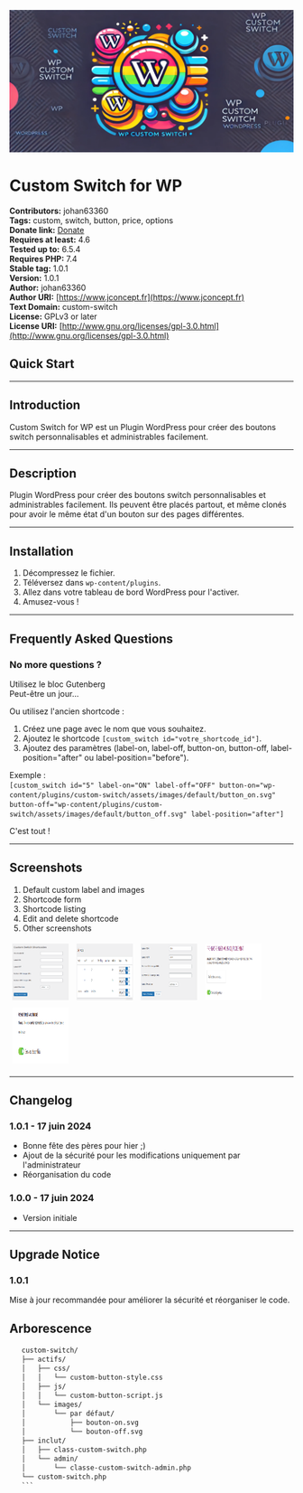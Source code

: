 ![Logo](assets/images/repository-open-graph-template-wp-custom-switch.png)

# Custom Switch for WP

**Contributors:** johan63360  
**Tags:** custom, switch, button, price, options  
**Donate link:** [Donate](https://www.jconcept.fr/donate)  
**Requires at least:** 4.6  
**Tested up to:** 6.5.4  
**Requires PHP:** 7.4  
**Stable tag:** 1.0.1  
**Version:** 1.0.1  
**Author:** johan63360  
**Author URI:** [https://www.jconcept.fr](https://www.jconcept.fr)  
**Text Domain:** custom-switch  
**License:** GPLv3 or later  
**License URI:** [http://www.gnu.org/licenses/gpl-3.0.html](http://www.gnu.org/licenses/gpl-3.0.html)

## Quick Start  

---

## Introduction

Custom Switch for WP est un Plugin WordPress pour créer des boutons switch personnalisables et administrables facilement.

---

## Description

Plugin WordPress pour créer des boutons switch personnalisables et administrables facilement. Ils peuvent être placés partout, et même clonés pour avoir le même état d'un bouton sur des pages différentes.

---

## Installation

1. Décompressez le fichier.
2. Téléversez dans `wp-content/plugins`.
3. Allez dans votre tableau de bord WordPress pour l'activer.
4. Amusez-vous !

---

## Frequently Asked Questions

### No more questions ?

Utilisez le bloc Gutenberg  
Peut-être un jour...

Ou utilisez l'ancien shortcode :

1. Créez une page avec le nom que vous souhaitez.
2. Ajoutez le shortcode `[custom_switch id="votre_shortcode_id"]`.
3. Ajoutez des paramètres (label-on, label-off, button-on, button-off, label-position="after" ou label-position="before").

Exemple :  
`[custom_switch id="5" label-on="ON" label-off="OFF" button-on="wp-content/plugins/custom-switch/assets/images/default/button_on.svg" button-off="wp-content/plugins/custom-switch/assets/images/default/button_off.svg" label-position="after"]`

C'est tout !

---

## Screenshots

1. Default custom label and images
2. Shortcode form
3. Shortcode listing
4. Edit and delete shortcode
5. Other screenshots

<div>
  <img src="./screenshots/1.png" alt="Screenshot 1" width="100" height="100" style="margin: 5px;"/>
  <img src="./screenshots/2.png" alt="Screenshot 2" width="100" height="100" style="margin: 5px;"/>
  <img src="./screenshots/3.png" alt="Screenshot 3" width="100" height="100" style="margin: 5px;"/>
  <img src="./screenshots/4.png" alt="Screenshot 4" width="100" height="100" style="margin: 5px;"/>
  <img src="./screenshots/5.png" alt="Screenshot 5" width="100" height="100" style="margin: 5px;"/>
</div>

---

## Changelog

### 1.0.1 - 17 juin 2024
* Bonne fête des pères pour hier ;)
* Ajout de la sécurité pour les modifications uniquement par l'administrateur
* Réorganisation du code

### 1.0.0 - 17 juin 2024
* Version initiale

---

## Upgrade Notice

### 1.0.1
Mise à jour recommandée pour améliorer la sécurité et réorganiser le code.


## Arborescence

 ```plaintext
    custom-switch/
    ├── actifs/
    │   ├── css/
    │   │   └── custom-button-style.css
    │   ├── js/
    │   │   └── custom-button-script.js
    │   └── images/
    │       └── par défaut/
    │           ├── bouton-on.svg
    │           └── bouton-off.svg
    ├── inclut/
    │   ├── class-custom-switch.php
    │   └── admin/
    │       └── classe-custom-switch-admin.php
    └── custom-switch.php
    ```
